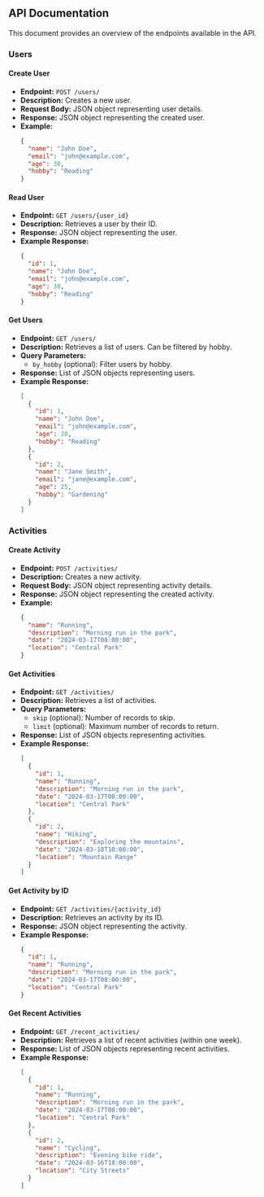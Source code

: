 ## API Documentation

This document provides an overview of the endpoints available in the API.

### Users

#### Create User
- **Endpoint:** `POST /users/`
- **Description:** Creates a new user.
- **Request Body:** JSON object representing user details.
- **Response:** JSON object representing the created user.
- **Example:**
  ```json
  {
    "name": "John Doe",
    "email": "john@example.com",
    "age": 30,
    "hobby": "Reading"
  }
  ```

#### Read User
- **Endpoint:** `GET /users/{user_id}`
- **Description:** Retrieves a user by their ID.
- **Response:** JSON object representing the user.
- **Example Response:**
  ```json
  {
    "id": 1,
    "name": "John Doe",
    "email": "john@example.com",
    "age": 30,
    "hobby": "Reading"
  }
  ```

#### Get Users
- **Endpoint:** `GET /users/`
- **Description:** Retrieves a list of users. Can be filtered by hobby.
- **Query Parameters:**
  - `by_hobby` (optional): Filter users by hobby.
- **Response:** List of JSON objects representing users.
- **Example Response:**
  ```json
  [
    {
      "id": 1,
      "name": "John Doe",
      "email": "john@example.com",
      "age": 30,
      "hobby": "Reading"
    },
    {
      "id": 2,
      "name": "Jane Smith",
      "email": "jane@example.com",
      "age": 25,
      "hobby": "Gardening"
    }
  ]
  ```

### Activities

#### Create Activity
- **Endpoint:** `POST /activities/`
- **Description:** Creates a new activity.
- **Request Body:** JSON object representing activity details.
- **Response:** JSON object representing the created activity.
- **Example:**
  ```json
  {
    "name": "Running",
    "description": "Morning run in the park",
    "date": "2024-03-17T08:00:00",
    "location": "Central Park"
  }
  ```

#### Get Activities
- **Endpoint:** `GET /activities/`
- **Description:** Retrieves a list of activities.
- **Query Parameters:**
  - `skip` (optional): Number of records to skip.
  - `limit` (optional): Maximum number of records to return.
- **Response:** List of JSON objects representing activities.
- **Example Response:**
  ```json
  [
    {
      "id": 1,
      "name": "Running",
      "description": "Morning run in the park",
      "date": "2024-03-17T08:00:00",
      "location": "Central Park"
    },
    {
      "id": 2,
      "name": "Hiking",
      "description": "Exploring the mountains",
      "date": "2024-03-18T10:00:00",
      "location": "Mountain Range"
    }
  ]
  ```

#### Get Activity by ID
- **Endpoint:** `GET /activities/{activity_id}`
- **Description:** Retrieves an activity by its ID.
- **Response:** JSON object representing the activity.
- **Example Response:**
  ```json
  {
    "id": 1,
    "name": "Running",
    "description": "Morning run in the park",
    "date": "2024-03-17T08:00:00",
    "location": "Central Park"
  }
  ```

#### Get Recent Activities
- **Endpoint:** `GET /recent_activities/`
- **Description:** Retrieves a list of recent activities (within one week).
- **Response:** List of JSON objects representing recent activities.
- **Example Response:**
  ```json
  [
    {
      "id": 1,
      "name": "Running",
      "description": "Morning run in the park",
      "date": "2024-03-17T08:00:00",
      "location": "Central Park"
    },
    {
      "id": 2,
      "name": "Cycling",
      "description": "Evening bike ride",
      "date": "2024-03-16T18:00:00",
      "location": "City Streets"
    }
  ]
  ```
